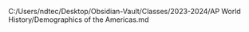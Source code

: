 C:/Users/ndtec/Desktop/Obsidian-Vault/Classes/2023-2024/AP World History/Demographics of the Americas.md